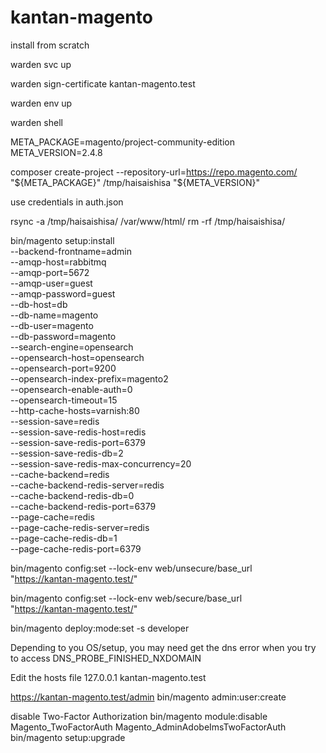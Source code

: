 # kantan-magento

install from scratch

warden svc up

warden sign-certificate kantan-magento.test

warden env up

warden shell

META_PACKAGE=magento/project-community-edition 
META_VERSION=2.4.8

composer create-project --repository-url=https://repo.magento.com/ \
"${META_PACKAGE}" /tmp/haisaishisa "${META_VERSION}"

use credentials in auth.json

rsync -a /tmp/haisaishisa/ /var/www/html/
rm -rf /tmp/haisaishisa/

bin/magento setup:install \
--backend-frontname=admin \
--amqp-host=rabbitmq \
--amqp-port=5672 \
--amqp-user=guest \
--amqp-password=guest \
--db-host=db \
--db-name=magento \
--db-user=magento \
--db-password=magento \
--search-engine=opensearch \
--opensearch-host=opensearch \
--opensearch-port=9200 \
--opensearch-index-prefix=magento2 \
--opensearch-enable-auth=0 \
--opensearch-timeout=15 \
--http-cache-hosts=varnish:80 \
--session-save=redis \
--session-save-redis-host=redis \
--session-save-redis-port=6379 \
--session-save-redis-db=2 \
--session-save-redis-max-concurrency=20 \
--cache-backend=redis \
--cache-backend-redis-server=redis \
--cache-backend-redis-db=0 \
--cache-backend-redis-port=6379 \
--page-cache=redis \
--page-cache-redis-server=redis \
--page-cache-redis-db=1 \
--page-cache-redis-port=6379


bin/magento config:set --lock-env web/unsecure/base_url \
"https://kantan-magento.test/"

bin/magento config:set --lock-env web/secure/base_url \
"https://kantan-magento.test/"

bin/magento deploy:mode:set -s developer


Depending to you OS/setup, you may need get the dns error when you try to access
DNS_PROBE_FINISHED_NXDOMAIN

Edit the hosts file
127.0.0.1					kantan-magento.test


https://kantan-magento.test/admin
bin/magento admin:user:create

disable Two-Factor Authorization
bin/magento module:disable Magento_TwoFactorAuth Magento_AdminAdobeImsTwoFactorAuth
bin/magento setup:upgrade


